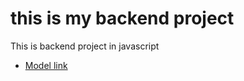 # this is my backend project

This is backend project in javascript

- [Model link](https://app.eraser.io/workspace/YtPqZ1VogxGy1jzIDkzj)


